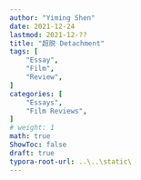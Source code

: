 ```yaml
---
author: "Yiming Shen"
date: 2021-12-24
lastmod: 2021-12-??
title: "超脱 Detachment"
tags: [
    "Essay",
    "Film",
    "Review",
]
categories: [
    "Essays", 
    "Film Reviews",
]
# weight: 1
math: true
ShowToc: false
draft: true
typora-root-url: ..\..\static\
---
```


